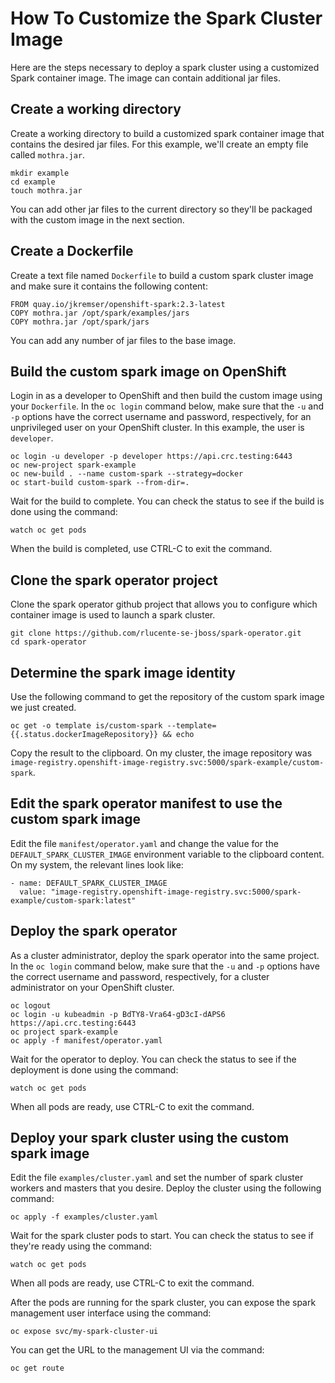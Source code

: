 # How To Customize the Spark Cluster Image
Here are the steps necessary to deploy a spark cluster using a
customized Spark container image.  The image can contain additional
jar files.

## Create a working directory
Create a working directory to build a customized spark container
image that contains the desired jar files.  For this example, we'll
create an empty file called `mothra.jar`.

    mkdir example
    cd example
    touch mothra.jar

You can add other jar files to the current directory so they'll be
packaged with the custom image in the next section.

## Create a Dockerfile
Create a text file named `Dockerfile` to build a custom spark cluster
image and make sure it contains the following content:

    FROM quay.io/jkremser/openshift-spark:2.3-latest
    COPY mothra.jar /opt/spark/examples/jars
    COPY mothra.jar /opt/spark/jars

You can add any number of jar files to the base image.

## Build the custom spark image on OpenShift
Login in as a developer to OpenShift and then build the custom image
using your `Dockerfile`.  In the `oc login` command below, make
sure that the `-u` and `-p` options have the correct username and
password, respectively, for an unprivileged user on your OpenShift
cluster.  In this example, the user is `developer`.

    oc login -u developer -p developer https://api.crc.testing:6443
    oc new-project spark-example
    oc new-build . --name custom-spark --strategy=docker
    oc start-build custom-spark --from-dir=.
    
Wait for the build to complete.  You can check the status to see
if the build is done using the command:

    watch oc get pods

When the build is completed, use CTRL-C to exit the command.

## Clone the spark operator project
Clone the spark operator github project that allows you to configure
which container image is used to launch a spark cluster.

    git clone https://github.com/rlucente-se-jboss/spark-operator.git
    cd spark-operator

## Determine the spark image identity
Use the following command to get the repository of the custom spark
image we just created.

    oc get -o template is/custom-spark --template={{.status.dockerImageRepository}} && echo

Copy the result to the clipboard.  On my cluster, the image repository was `image-registry.openshift-image-registry.svc:5000/spark-example/custom-spark`.

## Edit the spark operator manifest to use the custom spark image
Edit the file `manifest/operator.yaml` and change the value for the
`DEFAULT_SPARK_CLUSTER_IMAGE` environment variable to the clipboard
content.  On my system, the relevant lines look like:

    - name: DEFAULT_SPARK_CLUSTER_IMAGE
      value: "image-registry.openshift-image-registry.svc:5000/spark-example/custom-spark:latest"

## Deploy the spark operator
As a cluster administrator, deploy the spark operator into the same
project.  In the `oc login` command below, make sure that the `-u`
and `-p` options have the correct username and password, respectively,
for a cluster administrator on your OpenShift cluster.

    oc logout
    oc login -u kubeadmin -p BdTY8-Vra64-gD3cI-dAPS6 https://api.crc.testing:6443
    oc project spark-example
    oc apply -f manifest/operator.yaml    

Wait for the operator to deploy.  You can check the status to see
if the deployment is done using the command:

    watch oc get pods

When all pods are ready, use CTRL-C to exit the command.
    
## Deploy your spark cluster using the custom spark image
Edit the file `examples/cluster.yaml` and set the number of spark
cluster workers and masters that you desire.  Deploy the cluster
using the following command:

    oc apply -f examples/cluster.yaml

Wait for the spark cluster pods to start.  You can check the status
to see if they're ready using the command:

    watch oc get pods

When all pods are ready, use CTRL-C to exit the command.

After the pods are running for the spark cluster, you can expose the
spark management user interface using the command:

    oc expose svc/my-spark-cluster-ui

You can get the URL to the management UI via the command:

    oc get route

